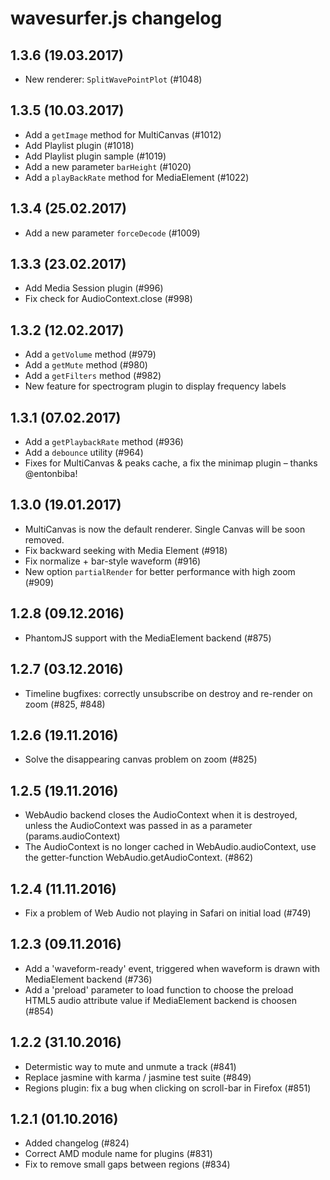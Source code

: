 wavesurfer.js changelog
=======================

1.3.6 (19.03.2017)
------------------
- New renderer: `SplitWavePointPlot` (#1048)

1.3.5 (10.03.2017)
------------------
- Add a `getImage` method for MultiCanvas (#1012)
- Add Playlist plugin (#1018)
- Add Playlist plugin sample (#1019)
- Add a new parameter `barHeight` (#1020)
- Add a `playBackRate` method for MediaElement (#1022)

1.3.4 (25.02.2017)
------------------
- Add a new parameter `forceDecode` (#1009)

1.3.3 (23.02.2017)
------------------
- Add Media Session plugin (#996)
- Fix check for AudioContext.close (#998)

1.3.2 (12.02.2017)
------------------
- Add a `getVolume` method (#979)
- Add a `getMute` method (#980)
- Add a `getFilters` method (#982)
- New feature for spectrogram plugin to display frequency labels

1.3.1 (07.02.2017)
------------------
- Add a `getPlaybackRate` method (#936)
- Add a `debounce` utility (#964)
- Fixes for MultiCanvas & peaks cache, a fix the minimap plugin – thanks @entonbiba!

1.3.0 (19.01.2017)
------------------
- MultiCanvas is now the default renderer. Single Canvas will be soon removed.
- Fix backward seeking with Media Element (#918)
- Fix normalize + bar-style waveform (#916)
- New option `partialRender` for better performance with high zoom (#909)

1.2.8 (09.12.2016)
------------------
- PhantomJS support with the MediaElement backend (#875)

1.2.7 (03.12.2016)
------------------
- Timeline bugfixes: correctly unsubscribe on destroy and re-render on zoom (#825, #848)

1.2.6 (19.11.2016)
------------------
- Solve the disappearing canvas problem on zoom (#825)

1.2.5 (19.11.2016)
------------------
- WebAudio backend closes the AudioContext when it is destroyed, unless the AudioContext was passed in as a parameter (params.audioContext)
- The AudioContext is no longer cached in WebAudio.audioContext, use the getter-function WebAudio.getAudioContext. (#862)

1.2.4 (11.11.2016)
------------------
- Fix a problem of Web Audio not playing in Safari on initial load (#749)

1.2.3 (09.11.2016)
------------------

- Add a 'waveform-ready' event, triggered when waveform is drawn with MediaElement backend (#736)
- Add a 'preload' parameter to load function to choose the preload HTML5 audio attribute value if MediaElement backend is choosen (#854)

1.2.2 (31.10.2016)
------------------

- Determistic way to mute and unmute a track (#841)
- Replace jasmine with karma / jasmine test suite (#849)
- Regions plugin: fix a bug when clicking on scroll-bar in Firefox (#851)

1.2.1 (01.10.2016)
------------------

- Added changelog (#824)
- Correct AMD module name for plugins (#831)
- Fix to remove small gaps between regions (#834)

